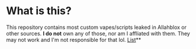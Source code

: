 # What is this?
This repository contains most custom vapes/scripts leaked in Allahblox or other sources. **I do not** own any of those, nor am I affliated with them. They may not work and I'm not responsible for that lol.
[List](list.md)**